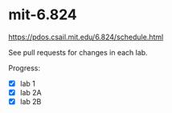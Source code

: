 # mit-6.824
https://pdos.csail.mit.edu/6.824/schedule.html

See pull requests for changes in each lab. 

Progress:
- [x] lab 1
- [x] lab 2A
- [x] lab 2B
